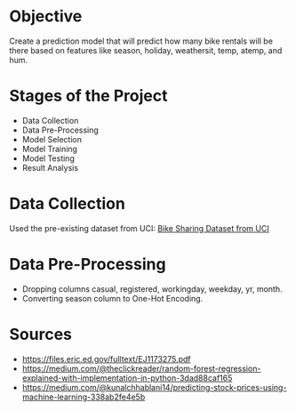 # Objective

Create a prediction model that will predict how many bike rentals will be there based on features like season, holiday, weathersit, temp, atemp, and hum.

# Stages of the Project

- Data Collection
- Data Pre-Processing
- Model Selection
- Model Training
- Model Testing
- Result Analysis

# Data Collection

Used the pre-existing dataset from UCI: [Bike Sharing Dataset from UCI](https://archive.ics.uci.edu/dataset/275/bike+sharing+dataset)


# Data Pre-Processing

- Dropping columns casual, registered, workingday, weekday, yr, month.
- Converting season column to One-Hot Encoding.

# Sources

- https://files.eric.ed.gov/fulltext/EJ1173275.pdf
- https://medium.com/@theclickreader/random-forest-regression-explained-with-implementation-in-python-3dad88caf165
- https://medium.com/@kunalchhablani14/predicting-stock-prices-using-machine-learning-338ab2fe4e5b